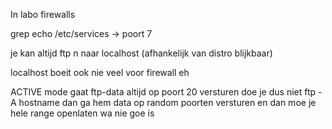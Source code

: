 In labo firewalls

grep echo /etc/services -> poort 7

je kan altijd ftp n naar localhost (afhankelijk van distro blijkbaar)

localhost boeit ook nie veel voor firewall eh

ACTIVE mode gaat ftp-data altijd op poort 20 versturen doe je dus niet ftp -A hostname dan ga hem data op random poorten versturen en dan moe je hele range openlaten wa nie goe is

